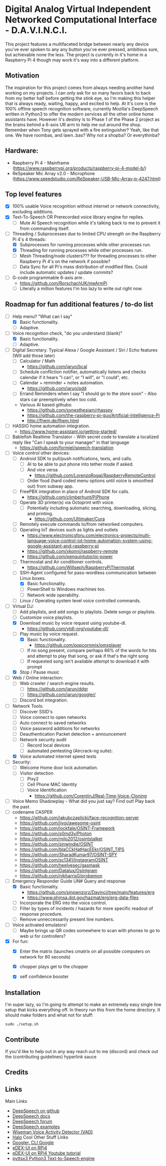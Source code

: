 # Digital Analog Virtual Independent Networked Computational Interface - D.A.V.I.N.C.I.
This project features a multifaceted bridge between nearly any device you've ever spoken to any any button you've ever pressed, ambitious sure, but achievable none the less. The project is currently in it's home in a Raspberry Pi 4 though may work it's way into a different platform.

## Motivation
The inspiration for this project comes from always needing another hand working on my projects. I can only ask for so many favors back to back from my better half before getting the stink eye, so I'm making this helper that is always ready, waiting, happy, and excited to help.
At it's core is the 100% offline speech recognition software, currently Mozilla's DeepSpeech written in Python3 to offer the modern services all the other online home assistants have.
However it's destiny is to Phase 1 of the Phase 2 project as the brains behind a 6-axis UR arm to help me out around the shop. Remember when Tony gets sprayed with a fire extinguisher? Yeah, like that one.
We have roombas, and lawn..bas? Why not a shopba? Or everythinba?

## Hardware:
* Raspberry Pi 4 - Mainframe (https://www.raspberrypi.org/products/raspberry-pi-4-model-b/)
* ReSpeaker Mic Array v2.0 - Microphone (https://www.seeedstudio.com/ReSpeaker-USB-Mic-Array-p-4247.html)

## Top level features
- [x] 100% usable Voice recognition without internet or network connectivity, excluding additions.
- [x] Text-To-Speech OR Prerecorded voice library engine for replies.
  - [ ] Mute AI Speech recognition while it's talking back to me to prevent it from commanding itself.
- [ ] Threading / Subprocesses due to limited CPU strength on the Raspberry Pi 4's 4 threads:
  - [x] Subprocesses for running processes while other processes run.
  - [x] Threading for running processes while other processes run.
  - [ ] Mesh Threading/node clusters??? for threading processes to other Raspberry Pi 4's on the network if possible?
  - [ ] Data Sync for all Pi's mass distribution of modified files. Could include automatic updates / update commits?
- [ ] G-code programmable 6-axis arm .
  * https://github.com/RorschachUK/meArmPi
  - [ ] Literally a million features I'm too lazy to write out right now.

## Roadmap for fun additional features / to-do list
- [ ] Help menu? "What can I say"
  - [x] Basic functionality.
  - [ ] Adaptive.
- [ ] Voice recognition check, "do you understand (blank)"
  - [x] Basic functionality.
  - [ ] Adaptive.
- [ ] Digital Secretary. Typical Alexa / Google Assistant / Siri / Echo features (Will add those later)
  - [ ] Calculator / Math
    * https://github.com/jarun/bcal
  - [ ] Schedule confliction notifier, automatically listens and checks calendar if it hears "I can", or "I will", or "I could", etc.
  - [ ] Calendar + reminder + notes automation.
    * https://github.com/jarun/pdd
  - [ ] Errand Reminders when I say "I should go to the store soon" - Also stars car preemptively when too cold.
  * Various AI based githubs:
    * https://github.com/synesthesiam/rhasspy
    * https://github.com/the-raspberry-pi-guy/Artificial-Intelligence-Pi
    * http://fhem.de/fhem.html
- [ ] HASSIO home automation integration.
  * https://www.home-assistant.io/getting-started/
- [ ] Bablefish Realtime Translator - With secret code to translate a localized reply like "Can I speak to your manager" in that language
  * https://github.com/formiel/speech-translation
- [ ] Voice control other devices: 
  - [ ] Android SDK to pull/push notifications, texts, and calls.
    - [ ] AI to be able to put phone into tether mode if asked.
    - [ ] And vice versa
      * https://github.com/LorenzoRogai/RaspberryRemoteControl
    - [ ] Order food (hard coded menu options until voice is smoothed out) from subway app.
  - [ ] FreePBX integration in place of Android SDK for calls.
    * https://github.com/climberhunt/PiPhone
  - [ ] Operate 3D printer(s) via Octoprint with voice.
    - [ ] Potentially including automatic searching, downloading, slicing, and printing.
      * https://github.com/Ultimaker/Cura
  - [ ] Remotely execute commands to/from networked computers.
  - [ ] Operating IoT devices such as lights and outlets
    * https://www.electronicsforu.com/electronics-projects/multi-language-voice-control-iot-home-automation-system-using-google-assistant-and-raspberry-pi
    * https://github.com/xkonni/raspberry-remote
    * https://github.com/penguintutor/pi-power
  - [ ] Thermostat and Air conditioner controls.
    * https://github.com/Willseph/RaspberryPiThermostat
  - [ ] SSH-Agent configured for pass-wordless communication between Linux boxes.
    - [x] Basic functionality.
    - [ ] PowerShell to Windows machines too.
    - [ ] Network wide operability.
  - [ ] Linux / Operating system level voice controlled commands.
- [ ] Virtual DJ:
  - [ ] Add playlists, and add songs to playlists. Delete songs or playlists.
  - [ ] Customize voice playlists.
  - [x] Download music by voice request using youtube-dl.
    * https://github.com/ytdl-org/youtube-dl/
  - [ ] Play music by voice request.
    - [x] Basic functionality.
      * https://github.com/popcornmix/omxplayer
    - [ ] If no song present, compare perhaps 66% of the words for hits and attempt to play that song, or ask if that's the right song
    - [ ] If requested song isn't available attempt to download it with prompt
  - [x] Stop / Pause music
- [ ] Web / Online interaction:
  - [ ] Web crawler / search engine results.
    - [ ] https://github.com/jarun/ddgr
    - [ ] https://github.com/jarun/googler/
  - [ ] Discord bot integration.
- [ ] Network Tools:
  - [ ] Discover SSID's
  - [ ] Voice connect to open networks
  - [ ] Auto connect to saved networks
  - [ ] Voice password additions for networks
  - [ ] Deauthentication Packet detection + announcement
  - [ ] Network security audit
    - [ ] Record local devices
    - [ ] automated pentesting (Aircrack-ng suite):
  - [x] Voice automated internet speed tests
- [ ] Security:
  - [ ] Welcome Home door lock automation.
  - [ ] Visitor detection 
    - [ ] Pixy2 
    - [ ] Cell Phone MAC Identity
    - [ ] Voice Identification
      * https://github.com/CorentinJ/Real-Time-Voice-Cloning
- [ ] Voice Memo Shadowplay - What did you just say? Find out! Play back the past.
- [ ] codename CASPER
  * https://github.com/jakubczaplicki/face-recognition-server
  * https://github.com/jivoi/awesome-osint
  * https://github.com/lockfale/OSINT-Framework
  * https://github.com/s0md3v/Photon
  * https://github.com/milo2012/osintstalker
  * https://github.com/sinwindie/OSINT
  * https://github.com/blaCCkHatHacEEkr/OSINT_TIPS
  * https://github.com/SharadKumar97/OSINT-SPY
  * https://github.com/sc1341/InstagramOSINT
  * https://github.com/twelvesec/gasmask
  * https://github.com/Datalux/Osintgram
  * https://github.com/nikharris0/probemon
- [ ] Emergency Responder Guide UN# Query and response
  - [x] Basic functionality.
    * https://github.com/sinpwnzorz/Davinci/tree/main/features/erg
    * https://www.phmsa.dot.gov/hazmat/erg/erg-data-files
  - [ ] Incorporate the ERG into the voice control.
  - [ ] Filter by types of incidents / hazards for more specific readout of response procedure.
  - [ ] Remove unneccessarily present line numbers.
- [ ] Voice activated emulators!
  - [ ] Maybe brings up QR codes somewhere to scan with phones to go to web ui for controllers?
- [x] For fun:
  - [x] Enter the matrix (launches cmatrix on all possible computers on network for 60 seconds)
  - [x] chopper plays get to the chopper
  - [x] self confidence booster


## Installation
I'm super lazy, so I'm going to attempt to make an extremely easy single line setup that kicks everything off. In theory run this from the home directory. It should make folders and what not for stuff:
```
sudo ./setup.sh
```

## Contribute
If you'd like to help out in any way reach out to me (discord) and check out the (contributing guidelines) hyperlink sauce

## Credits

## Links
Main Links
* [DeepSpeech on github](https://github.com/mozilla/STT)
* [DeepSpeech docs](https://deepspeech.readthedocs.io/en/latest/)
* [DeepSpeech forum](https://discourse.mozilla.org/c/mozilla-voice-stt/247)
* [DeepSpeech examples](https://github.com/mozilla/DeepSpeech-examples)
* [Wiseman Voice Activity Detector (VAD)](https://github.com/wiseman/py-webrtcvad)
* [Halo](https://pypi.org/project/halo/)
Cool Other Stuff Links
* [Googler, CLI Google](https://github.com/jarun/googler/)
* [eDEX-UI on RPi4](https://github.com/GitSquared/edex-ui)
* [eDEX-UI on RPi4 Youtube tutorial](https://www.youtube.com/watch?v=DJOAmYlDQuM)
* [pyttsx3 Python3 Text-to-Speech engine](https://pyttsx3.readthedocs.io/en/latest/engine.html)
